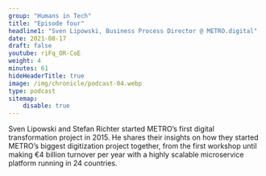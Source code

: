 ```yaml
---
group: "Humans in Tech"
title: "Episode four"
headline1: "Sven Lipowski, Business Process Director @ METRO.digital"
date: 2021-08-17
draft: false
youtube: riFq_OR-CoE
weight: 4
minutes: 61
hideHeaderTitle: true
image: /img/chronicle/podcast-04.webp
type: podcast
sitemap:
    disable: true
---
```


Sven Lipowski and Stefan Richter started METRO’s first digital transformation project in 2015. He shares their insights on how they started METRO’s biggest digitization project together, from the first workshop until making €4 billion turnover per year with a highly scalable microservice platform running in 24 countries.
